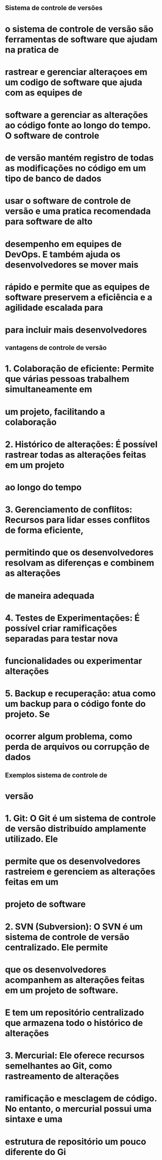 ## Sistema de controle de versões
# o sistema de controle de versão são ferramentas de software que ajudam na pratica de 
# rastrear e gerenciar alteraçoes em um codigo de software que ajuda com as equipes de 
# software a gerenciar as alterações ao código fonte ao longo do tempo. O software de controle 
# de versão mantém registro de todas as modificações no código em um tipo de banco de dados 
# usar o software de controle de versão e uma pratica recomendada para software de alto 
# desempenho em equipes de DevOps. E também ajuda os desenvolvedores se mover mais 
# rápido e permite que as equipes de software preservem a eficiência e a agilidade escalada para
# para incluir mais desenvolvedores
## vantagens de controle de versão
# 1. Colaboração de eficiente: Permite que várias pessoas trabalhem simultaneamente em 
# um projeto, facilitando a colaboração
# 2. Histórico de alterações: É possível rastrear todas as alterações feitas em um projeto 
# ao longo do tempo 
# 3. Gerenciamento de conflitos: Recursos para lidar esses conflitos de forma eficiente, 
# permitindo que os desenvolvedores resolvam as diferenças e combinem as alterações
# de maneira adequada 
# 4. Testes de Experimentações: É possível criar ramificações separadas para testar nova 
# funcionalidades ou experimentar alterações
# 5. Backup e recuperação: atua como um backup para o código fonte do projeto. Se 
# ocorrer algum problema, como perda de arquivos ou corrupção de dados 
## Exemplos sistema de controle de 
# versão
# 1. Git: O Git é um sistema de controle de versão distribuído amplamente utilizado. Ele 
# permite que os desenvolvedores rastreiem e gerenciem as alterações feitas em um 
# projeto de software
# 2. SVN (Subversion): O SVN é um sistema de controle de versão centralizado. Ele permite 
# que os desenvolvedores acompanhem as alterações feitas em um projeto de software. 
# E tem um repositório centralizado que armazena todo o histórico de alterações
# 3. Mercurial: Ele oferece recursos semelhantes ao Git, como rastreamento de alterações
# ramificação e mesclagem de código. No entanto, o mercurial possui uma sintaxe e uma 
# estrutura de repositório um pouco diferente do Gi